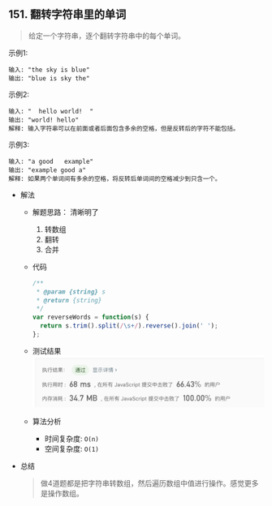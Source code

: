 ## 151. 翻转字符串里的单词

> 给定一个字符串，逐个翻转字符串中的每个单词。

示例1:
```text
输入: "the sky is blue"
输出: "blue is sky the"
```

示例2:
```text
输入: "  hello world!  "
输出: "world! hello"
解释: 输入字符串可以在前面或者后面包含多余的空格，但是反转后的字符不能包括。
```

示例3:
```text
输入: "a good   example"
输出: "example good a"
解释: 如果两个单词间有多余的空格，将反转后单词间的空格减少到只含一个。
```

- 解法
  - 解题思路： 清晰明了
    1. 转数组
    2. 翻转
    3. 合并
    
  - 代码
    ```javascript
    /**
     * @param {string} s
     * @return {string}
     */
    var reverseWords = function(s) {
      return s.trim().split(/\s+/).reverse().join(' ');
    };
    ```
  
   - 测试结果
     ![](result151-1.jpg)
    
  - 算法分析
    - 时间复杂度: `O(n)`
    - 空间复杂度: `O(1)`

- 总结
  > 做4道题都是把字符串转数组，然后遍历数组中值进行操作。感觉更多是操作数组。